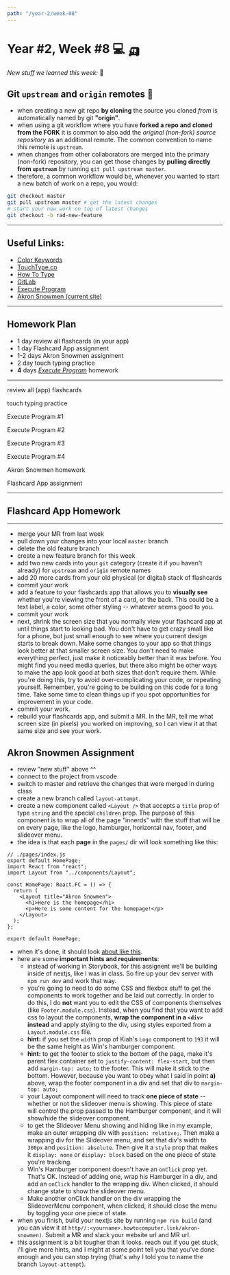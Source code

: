 ```yaml
---
path: "/year-2/week-08"
---
```


# Year #2, Week #8 💻 🛺️

_New stuff we learned this week:_ 🤔

## Git `upstream` and `origin` remotes 📡

- when creating a new git repo **by cloning** the source you cloned _from_ is
  automatically named by git **"origin"**.
- when using a git workflow where you have **forked a repo and cloned from the
  FORK** it is common to also add the _original (non-fork) source repository_ as
  an additional remote. The common convention to name this remote is `upstream`.
- when changes from other collaborators are merged into the primary (non-fork)
  repository, you can get those changes by **pulling directly from `upstream`**
  by running `git pull upstream master`.
- therefore, a common workflow would be, whenever you wanted to start a new
  batch of work on a repo, you would:

```bash
git checkout master
git pull upstream master # get the latest changes
# start your new work on top of latest changes
git checkout -b rad-new-feature
```

---

## Useful Links:

- [Color Keywords](https://developer.mozilla.org/en-US/docs/Web/CSS/color_value#colors_table)
- [TouchType.co](http://touchtype.co)
- [How To Type](https://www.how-to-type.com)
- [GitLab](https://gitlab.howtocomputer.link)
- [Execute Program](https://www.executeprogram.com)
- [Akron Snowmen (current site)](https://www.akronsnowmen.com)

---

## Homework Plan

- 1 day review all flashcards (in your app)
- 1 day Flashcard App assignment
- 1-2 days Akron Snowmen assignment
- 2 day touch typing practice
- **4** days [_Execute Program_](https://www.executeprogram.com) homework

---

<Checkable id="review-flash-1">review all (app) flashcards</Checkable>

<Checkable id="typing">touch typing practice</Checkable>

<Checkable id="xp-1">Execute Program #1</Checkable>

<Checkable id="xp-2">Execute Program #2</Checkable>

<Checkable id="xp-3">Execute Program #3</Checkable>

<Checkable id="xp-4">Execute Program #4</Checkable>

<Checkable id="snowmen">Akron Snowmen homework</Checkable>

<Checkable id="flashcards">Flashcard App assignment</Checkable>

---

## Flashcard App Homework

---

- merge your MR from last week
- pull down your changes into your local `master` branch
- delete the old feature branch
- create a new feature branch for this week
- add two new cards into your `git` category (create it if you haven't already)
  for `upstream` and `origin` remote names
- add 20 more cards from your old physical (or digital) stack of flashcards
- commit your work
- add a feature to your flashcards app that allows you to **visually see**
  whether you're viewing the front of a card, or the back. This could be a text
  label, a color, some other styling -- whatever seems good to you.
- commit your work
- next, shrink the screen size that you normally view your flashcard app at
  until things start to looking bad. You don't have to get crazy small like for
  a phone, but just small enough to see where you current design starts to break
  down. Make some changes to your app so that things look better at that smaller
  screen size. You don't need to make everything perfect, just make it
  noticeably better than it was before. You might find you need media queries,
  but there also might be other ways to make the app look good at both sizes
  that don't require them. While you're doing this, try to avoid
  over-complicating your code, or repeating yourself. Remember, you're going to
  be building on this code for a long time. Take some time to clean things up if
  you spot opportunities for improvement in your code.
- commit your work.
- rebuild your flashcards app, and submit a MR. In the MR, tell me what screen
  size (in pixels) you worked on improving, so I can view it at that same size
  and see your work.

## Akron Snowmen Assignment

- review "new stuff" above ^^
- connect to the project from vscode
- switch to master and retrieve the changes that were merged in during class
- create a new branch called `layout-attempt`.
- create a new component called `<Layout />` that accepts a `title` prop of type
  `string` and the special `children` prop. The purpose of this component is to
  wrap all of the page "innerds" with the stuff that will be on every page, like
  the logo, hamburger, horizontal nav, footer, and slideover menu.
- the idea is that each **page** in the `pages/` dir will look something like
  this:

```tsx
// ./pages/index.js
export default HomePage;
import React from "react";
import Layout from "../components/Layout";

const HomePage: React.FC = () => {
  return (
    <Layout title="Akron Snowmen">
      <h1>Here is the homepage</h1>
      <p>Here is some content for the homepage!</p>
    </Layout>
  );
};

export default HomePage;
```

- when it's done, it should look
  [about like this](http://jared.howtocomputer.link/akron-snowmen).
- here are some **important hints and requirements**:
  - instead of working in Storybook, for this assignent we'll be building inside
    of nextjs, like I was in class. So fire up your dev server with
    `npm run dev` and work that way.
  - you're going to need to do some CSS and flexbox stuff to get the components
    to work together and be laid out correctly. In order to do this, I do
    **not** want you to edit the CSS of components themselves (like
    `Footer.module.css`). Instead, when you find that you want to add css to
    layout the components, **wrap the component in a `<div>` instead** and apply
    styling to the div, using styles exported from a `Layout.module.css` file.
  - **hint:** if you set the `width` prop of Kiah's `Logo` component to `193` it
    will be the same height as Win's hamburger component.
  - **hint:** to get the footer to stick to the bottom of the page, make it's
    parent flex container set to `justify-content: flex-start`, but then add
    `margin-top: auto;` to the footer. This will make it stick to the bottom.
    However, because you want to obey what I said in point **a)** above, wrap
    the footer component in a div and set that div to `margin-top: auto;`
  - your Layout component will need to track **one piece of state** -- whether
    or not the slideover menu is showing. This piece of state will control the
    prop passed to the Hamburger component, and it will show/hide the slideover
    component.
  - to get the Slideover Menu showing and hiding like in my example, make an
    outer wrapping div with `position: relative;`. Then make a wrapping div for
    the Slideover menu, and set that div's width to `300px` and
    `position: absolute`. Then give it a `style` prop that makes it
    `display: none` or `display: block` based on the one piece of state you're
    tracking.
  - Win's Hamburger component doesn't have an `onClick` prop yet. That's OK.
    Instead of adding one, wrap his Hamburger in a div, and add an `onClick`
    handler to the wrapping div. When clicked, it should change state to show
    the slideover menu.
  - Make another onClick handler on the div wrapping the SlideoverMenu
    component, when clicked, it should close the menu by toggling your one piece
    of state.
- when you finish, build your nextjs site by running `npm run build` (and you
  can view it at `http//:<yourname>.howtocomputer.link/akron-snowmen)`. Submit a
  MR and slack your website url and MR url.
- this assignment is a bit tougher than it looks. reach out if you get stuck,
  i'll give more hints, and I might at some point tell you that you've done
  enough and you can stop trying (that's why I told you to name the branch
  `layout-attempt`).
